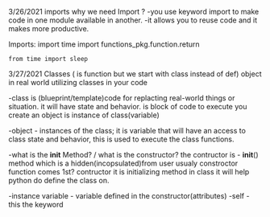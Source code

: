 3/26/2021 imports
why we need Import ?
-you use keyword import to make code in one module available in another.
-it allows you to reuse code and it makes more productive.

Imports:
    import time
    import functions_pkg.function.return

    from time import sleep

3/27/2021 Classes ( is function but we start with class instead of def)
object in real world
utilizing classes in your code

-class is (blueprint/template)code for replacting real-world things or situation.
it will have state and behavior.
is block of code to execute you create an object is instance of class(variable)

-object - instances of the class; it is variable that will have an access to class state
and behavior, this is used to execute the class functions.

-what is the __init__ Method? / what is the constructor?
the contructor is - __init__() method which is a hidden(incopsulated)from user
usualy constroctor function comes 1st? contructor it is initializing method in class
it will help python do define the class on.

-instance variable - variable defined in the constructor(attributes)
 -self - this the keyword